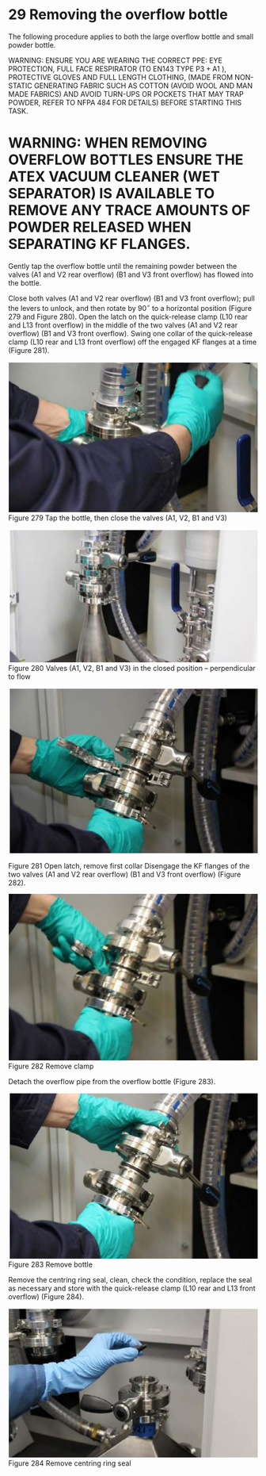 # 29 Removing the overflow bottle  

The following procedure applies to both the large overflow bottle and small powder bottle.  

WARNING: ENSURE YOU ARE WEARING THE CORRECT PPE: EYE PROTECTION, FULL FACE RESPIRATOR (TO EN143 TYPE $\mathsf { P 3 } + \mathsf { A 1 }$ ), PROTECTIVE GLOVES AND FULL LENGTH CLOTHING, (MADE FROM NON-STATIC GENERATING FABRIC SUCH AS COTTON (AVOID WOOL AND MAN MADE FABRICS) AND AVOID TURN-UPS OR POCKETS THAT MAY TRAP POWDER, REFER TO NFPA 484 FOR DETAILS) BEFORE STARTING THIS TASK.  

# WARNING: WHEN REMOVING OVERFLOW BOTTLES ENSURE THE ATEX VACUUM CLEANER (WET SEPARATOR) IS AVAILABLE TO REMOVE ANY TRACE AMOUNTS OF POWDER RELEASED WHEN SEPARATING KF FLANGES.  

Gently tap the overflow bottle until the remaining powder between the valves (A1 and V2 rear overflow) (B1 and V3 front overflow) has flowed into the bottle.  

Close both valves (A1 and V2 rear overflow) (B1 and V3 front overflow); pull the levers to unlock, and then rotate by $9 0 ^ { \circ }$ to a horizontal position (Figure 279 and Figure 280). Open the latch on the quick-release clamp (L10 rear and L13 front overflow) in the middle of the two valves (A1 and V2 rear overflow) (B1 and V3 front overflow). Swing one collar of the quick-release clamp (L10 rear and L13 front overflow) off the engaged KF flanges at a time (Figure 281).  

![](images/70b818994086bb9f15af9f0aec6e02806be7760e7d25c30cbb686ff7e5be0932.jpg)  
Figure 279 Tap the bottle, then close the valves (A1, V2, B1 and V3)  

![](images/a4dae17e3d1acd83f1240e40e40b9e6f14190206369e8f13d6d15f4ad5bb2d2c.jpg)  
Figure 280 Valves (A1, V2, B1 and V3) in the closed position – perpendicular to flow  

![](images/7f8bf5eb661bb1a9d2dd299a4d7ccd7f90937cef402122577d953afacc049e6c.jpg)  

Figure 281 Open latch, remove first collar Disengage the KF flanges of the two valves (A1 and V2 rear overflow) (B1 and V3 front overflow) (Figure 282).  

![](images/10a28f4e0d6c079d459a046decd471e0674289fe7b85c6033c60d8d9b682be3a.jpg)  
Figure 282 Remove clamp  

Detach the overflow pipe from the overflow bottle (Figure 283).  

![](images/82fc2bb015847f8f9ab0b44afe03ce92493874fb03835b6df47e125987d8c981.jpg)  
Figure 283 Remove bottle  

Remove the centring ring seal, clean, check the condition, replace the seal as necessary and store with the quick-release clamp (L10 rear and L13 front overflow) (Figure 284).  

![](images/7d228d19da0c840ac522ecca85c0e99b723d78f9cd1052851b00ece840b3dc3f.jpg)  
Figure 284 Remove centring ring seal  